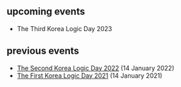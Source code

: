## upcoming events

- The Third Korea Logic Day 2023

## previous events

- [The Second Korea Logic Day 2022](2022) (14 January 2022)
- [The First Korea Logic Day 2021](2021) (14 January 2021)



